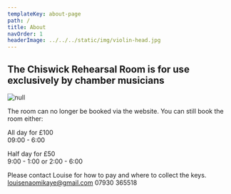 ```yaml
---
templateKey: about-page
path: /
title: About
navOrder: 1
headerImage: ../../../static/img/violin-head.jpg
---
```

## The Chiswick Rehearsal Room is for use exclusively by chamber musicians

![null](./img/tutti_0031.jpg)

The room can no longer be booked via the website. You can still book the room either:

All day for £100 <br /> 09:00 - 6:00 


Half day for £50 <br /> 9:00 - 1:00 or 2:00 - 6:00  

Please contact Louise for how to pay and where to collect the keys. 
louisenaomikaye@gmail.com 
07930 365518